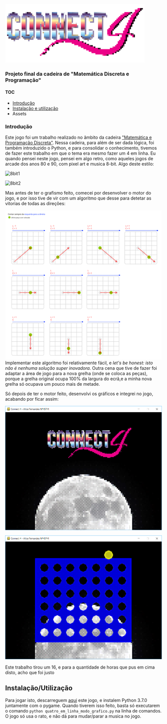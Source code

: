 
![Logo](./assets/logo.png)

### Projeto final da cadeira de "Matemática Discreta e Programação"

#### TOC
- [Introdução](#introdução)
- [Instalação e utilização](#instala%C3%A7%C3%A3outiliza%C3%A7%C3%A3o)
-  Assets



### Introdução
Este jogo foi um trabalho realizado no âmbito da cadeira ["Matemática e Programação Discreta"](https://www.isel.pt/disciplinas/matematica-discreta-e-programacao-leim). Nessa cadeira, para além de ser dada lógica, foi também introduzido o Python, e para consolidar o conhecimento, tivemos de fazer este trabalho em que o tema era mesmo fazer um 4 em linha. Eu quando pensei neste jogo, pensei em algo retro, como aqueles jogos de arcade dos anos 80 e 90, com pixel art e musica 8-bit. Algo deste estilo:

![8bit1](http://3.bp.blogspot.com/-cqZ1m7R4jgM/TfNxBM0HTzI/AAAAAAAAABw/apj4KyfFimc/s1600/poleposition.png)

![8bit2](http://images.appspy.com/q/app_screenshots/935304243/us-ipad-1-80s-arcade-games-puzzle-edition.jpeg)

Mas antes de ter o grafismo feito, comecei por desenvolver o motor do jogo, e por isso tive de vir com um algoritmo que desse para detetar as vitorias de todas as direções:


![8bit1](assets/algoritmo.png)
Implementar este algoritmo foi relativamente fácil, e _let's be honest: isto não é nenhuma solução super inovadora_. Outra cena que tive de fazer foi adaptar a área de jogo para a nova grelha (onde se coloca as peças), porque a grelha original ocupa 100% da largura do ecrã,e a minha nova grelha só ocupava um pouco mais de metade.

Só depois de ter o motor feito, desenvolvi os gráficos e integrei no jogo, acabando por ficar assim:

![8bit1](assets/menu1.png)

![8bit1](assets/menu2.png)

Este trabalho tirou um 16, e para a quantidade de horas que pus em cima disto, acho que foi justo

## Instalação/Utilização
Para jogar isto, descarreguem [aqui](https://github.com/alicescfernandes/connect-four/releases) este jogo, e instalem Python 3.7.0 juntamente com o pygame. Quando tiverem isso feito, basta só executarem o comando `python quatro_em_linha_modo_grafico.py` na linha de comandos.
O jogo só usa o rato, e não dá para mudar/parar a musica no jogo.
